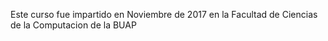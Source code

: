 Este curso fue impartido en Noviembre de 2017 en la Facultad de Ciencias de la Computacion de la BUAP
